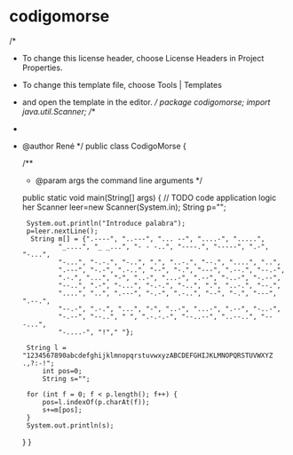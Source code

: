 # codigomorse
/*
 * To change this license header, choose License Headers in Project Properties.
 * To change this template file, choose Tools | Templates
 * and open the template in the editor.
 */
package codigomorse;
import java.util.Scanner; 
/**
 *
 * @author René
 */
public class CodigoMorse {

    /**
     * @param args the command line arguments
     */
   
    public static void main(String[] args) {
        // TODO code application logic her
       Scanner leer=new Scanner(System.in); 
        String p=""; 
         
        System.out.println("Introduce palabra"); 
        p=leer.nextLine(); 
         String m[] = {".----", "..---", "... --", "....-", ".....", 
                "_....", "_ _...", "- - -..", "----.", "-----", ".-", "-...", 
                "-...", "-.-.", "-..", ".", "..-.", "--.", "....", "..", 
                ".---", "-.-", ".-..", "--", "-.", "---", ".--.", "--.-", 
                ".-.", "...", "-", "..-", "...-", ".--", "-..-", "-.--", 
                "--..", ".-", "-...", "-.-.", "-..", ".", "..-.", "--.", 
                "....", "..", ".---", "-.-", ".-..", "--", "-.", "---", ".--.", 
                "--.-", ".-.", "...", "-", "..-", "...-", ".--", "-..-", 
                "-.--", "--..", " ", ".-.-.-", "--..--", "..--..", "---...", 
                "-....-", "!"," "}; 
 
        String l = "1234567890abcdefghijklmnopqrstuvwxyzABCDEFGHIJKLMNOPQRSTUVWXYZ .,?:-!"; 
            int pos=0; 
            String s=""; 
   
        for (int f = 0; f < p.length(); f++) { 
            pos=l.indexOf(p.charAt(f)); 
            s+=m[pos]; 
        } 
        System.out.println(s); 
    } 
    }
    
